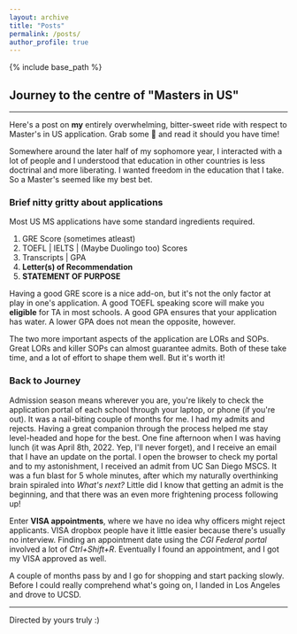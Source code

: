 ```yaml
---
layout: archive
title: "Posts"
permalink: /posts/
author_profile: true
---
```


{% include base_path %}

<h2>Journey to the centre of "Masters in US" </h2>

---

<p>Here's a post on <b>my</b> entirely overwhelming, bitter-sweet ride with respect to Master's in US application. Grab some &#127871; and read it should you have time!</p>

<p>Somewhere around the later half of my sophomore year, I interacted with a lot of people and I understood that education in other countries is less doctrinal and more liberating. I wanted freedom in the education that I take. So a Master's seemed like my best bet. </p>

<h3>Brief nitty gritty about applications</h3>

Most US MS applications have some standard ingredients required.

<ol>
    <li>GRE Score (sometimes atleast)</li>
    <li>TOEFL | IELTS | (Maybe Duolingo too) Scores</li>
    <li>Transcripts | GPA </li>
    <li><b>Letter(s) of Recommendation</b></li>
    <li><b>STATEMENT OF PURPOSE</b></li>
</ol>

<p>Having a good GRE score is a nice add-on, but it's not the only factor at play in one's application. A good TOEFL speaking score will make you <b>eligible</b> for TA in most schools. A good GPA ensures that your application has water. A lower GPA does not mean the opposite, however. </p>

<p>The two more important aspects of the application are LORs and SOPs. Great LORs and killer SOPs can almost guarantee admits. Both of these take time, and a lot of effort to shape them well. But it's worth it!</p>

<h3>Back to Journey</h3>

<p>Admission season means wherever you are, you're likely to check the application portal of each school through your laptop, or phone (if you're out). It was a nail-biting couple of months for me. I had my admits and rejects. Having a great companion through the process helped me stay level-headed and hope for the best. One fine afternoon when I was having lunch (it was April 8th, 2022. Yep, I'll never forget), and I receive an email that I have an update on the portal. I open the browser to check my portal and to my astonishment, I received an admit from UC San Diego MSCS. It was a fun blast for 5 whole minutes, after which my naturally overthinking brain spiraled into <i>What's next?</i> Little did I know that getting an admit is the beginning, and that there was an even more frightening process following up!</p>

<p>Enter <b>VISA appointments</b>, where we have no idea why officers might reject applicants. VISA dropbox people have it little easier because there's usually no interview. Finding an appointment date using the <i>CGI Federal portal</i> involved a lot of <i>Ctrl+Shift+R</i>. Eventually I found an appointment, and I got my VISA approved as well.</p>

<p>A couple of months pass by and I go for shopping and start packing slowly. Before I could really comprehend what's going on, I landed in Los Angeles and drove to UCSD. </p>

---

Directed by yours truly :)